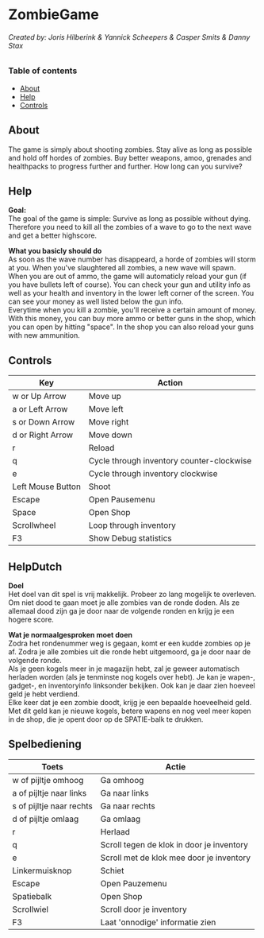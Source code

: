 # ZombieGame <h6> Created by: Joris Hilberink & Yannick Scheepers & Casper Smits & Danny Stax

### Table of contents

- [About](https://github.com/Dacaspex/ZombieGame/blob/master/README.md#about)
- [Help](https://github.com/Dacaspex/ZombieGame/blob/master/README.md#help)
- [Controls](https://github.com/Dacaspex/ZombieGame/blob/master/README.md#controls)

## About

The game is simply about shooting zombies. Stay alive as long as possible and hold off hordes of zombies. Buy better weapons, amoo, grenades and healthpacks to progress further and further. How long can you survive?

## Help

**Goal:** <br>
The goal of the game is simple: Survive as long as possible without dying. Therefore you need to kill all the zombies of a wave to go to the next wave and get a better highscore.

**What you basicly should do** <br>
As soon as the wave number has disappeard, a horde of zombies will storm at you. When you've slaughtered all zombies, a new wave will spawn. <br>
When you are out of ammo, the game will automaticly reload your gun (if you have bullets left of course). You can check your gun and utility info as well as your health and inventory in the lower left corner of the screen. You can see your money as well listed below the gun info. <br>
Everytime when you kill a zombie, you'll receive a certain amount of money. With this money, you can buy more ammo or better guns in the shop, which you can open by hitting "space". In the shop you can also reload your guns with new ammunition. 

## Controls

Key  | Action
------------- | -------------
w or Up Arrow  | Move up
a or Left Arrow  | Move left
s or Down Arrow  | Move right
d or Right Arrow  | Move down
r  | Reload
q  | Cycle through inventory counter-clockwise
e  | Cycle through inventory clockwise
Left Mouse Button  | Shoot
Escape  | Open Pausemenu
Space | Open Shop
Scrollwheel | Loop through inventory
F3 | Show Debug statistics

## HelpDutch

**Doel** <br>
Het doel van dit spel is vrij makkelijk. Probeer zo lang mogelijk te overleven. Om niet dood te gaan moet je alle zombies van de ronde doden. Als ze allemaal dood zijn ga je door naar de volgende ronden en krijg je een hogere score.

**Wat je normaalgesproken moet doen** <br>
Zodra het rondenummer weg is gegaan, komt er een kudde zombies op je af. Zodra je alle zombies uit die ronde hebt uitgemoord, ga je door naar de volgende ronde. <br>
Als je geen kogels meer in je magazijn hebt, zal je geweer automatisch herladen worden (als je tenminste nog kogels over hebt). Je kan je wapen-, gadget-, en inventoryinfo linksonder bekijken. Ook kan je daar zien hoeveel geld je hebt verdiend. <br>
Elke keer dat je een zombie doodt, krijg je een bepaalde hoeveelheid geld. Met dit geld kan je nieuwe kogels, betere wapens en nog veel meer kopen in de shop, die je opent door op de SPATIE-balk te drukken.

## Spelbediening

Toets  | Actie
------------- | -------------
w of pijltje omhoog  | Ga omhoog
a of pijltje naar links  | Ga naar links
s of pijltje naar rechts  | Ga naar rechts
d of pijltje omlaag  | Ga omlaag
r  | Herlaad
q  | Scroll tegen de klok in door je inventory
e  | Scroll met de klok mee door je inventory
Linkermuisknop  | Schiet
Escape  | Open Pauzemenu
Spatiebalk | Open Shop
Scrollwiel | Scroll door je inventory
F3 | Laat 'onnodige' informatie zien
